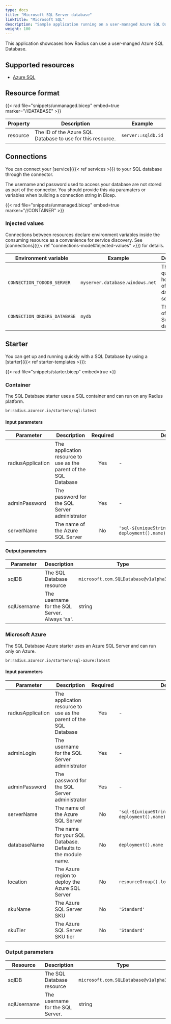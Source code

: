 ```yaml
---
type: docs
title: "Microsoft SQL Server database"
linkTitle: "Microsoft SQL"
description: "Sample application running on a user-managed Azure SQL Database"
weight: 100
---
```


This application showcases how Radius can use a user-manged Azure SQL Database. 


## Supported resources

- [Azure SQL](https://docs.microsoft.com/en-us/azure/azure-sql/)

## Resource format

{{< rad file="snippets/unmanaged.bicep" embed=true marker="//DATABASE" >}}


| Property | Description | Example |
|----------|-------------|---------|
| resource | The ID of the Azure SQL Database to use for this resource. | `server::sqldb.id` |

## Connections

You can connect your [service]({{< ref services >}}) to your SQL database through the connector.

The username and password used to access your database are not stored as part of the connector. You should provide this via paramaters or variables when building a connection string in Bicep.

{{< rad file="snippets/unmanaged.bicep" embed=true marker="//CONTAINER" >}}

### Injected values

Connections between resources declare environment variables inside the consuming resource as a convenience for service discovery. See [connections]({{< ref "connections-model#injected-values" >}}) for details.


| Environment variable | Example | Description |
|----------------------|---------|-------------|
| `CONNECTION_TODODB_SERVER` | `myserver.database.windows.net` | The fully-qualified hostname of the database server.
| `CONNECTION_ORDERS_DATABASE` | `mydb` | The name of the SQL Server database.

## Starter

You can get up and running quickly with a SQL Database by using a [starter]({{< ref starter-templates >}}):

{{< rad file="snippets/starter.bicep" embed=true >}}

### Container

The SQL Database starter uses a SQL container and can run on any Radius platform.

```
br:radius.azurecr.io/starters/sql:latest
```

#### Input parameters

| Parameter | Description | Required | Default |
|-----------|-------------|:--------:|---------|
| radiusApplication | The application resource to use as the parent of the SQL Database | Yes | - |
| adminPassword | The password for the SQL Server administrator | Yes | - |
| serverName | The name of the Azure SQL Server | No | `'sql-${uniqueString(resourceGroup().id, deployment().name)}'` |

#### Output parameters

| Parameter | Description | Type |
|-----------|-------------|------|
| sqlDB | The SQL Database resource | `microsoft.com.SQLDatabase@v1alpha3` |
| sqlUsername | The username for the SQL Server. Always 'sa'. | string |

### Microsoft Azure

The SQL Database Azure starter uses an Azure SQL Server and can run only on Azure.

```
br:radius.azurecr.io/starters/sql-azure:latest
```

#### Input parameters

| Parameter | Description | Required | Default |
|-----------|-------------|:--------:|---------|
| radiusApplication | The application resource to use as the parent of the SQL Database | Yes | - |
| adminLogin | The username for the SQL Server administrator | Yes | - |
| adminPassword | The password for the SQL Server administrator | Yes | - |
| serverName | The name of the Azure SQL Server | No | `'sql-${uniqueString(resourceGroup().id, deployment().name)}'` |
| databaseName | The name for your SQL Database. Defaults to the module name. | No | `deployment().name` |
| location | The Azure region to deploy the Azure SQL Server | No | `resourceGroup().location` |
| skuName | The Azure SQL Server SKU | No | `'Standard'` |
| skuTier | The Azure SQL Server SKU tier | No | `'Standard'` |

### Output parameters

| Resource | Description | Type |
|----------|-------------|------|
| sqlDB | The SQL Database resource | `microsoft.com.SQLDatabase@v1alpha3` |
| sqlUsername | The username for the SQL Server. | string |

